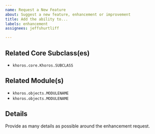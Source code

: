 ```yaml
---
name: Request a New Feature
about: Suggest a new feature, enhancement or improvement
title: Add the ability to...
labels: enhancement
assignees: jeffshurtliff

---
```


## Related Core Subclass(es)
- `khoros.core.Khoros.SUBCLASS`

## Related Module(s)
- `khoros.objects.MODULENAME`
- `khoros.objects.MODULENAME`

## Details
Provide as many details as possible around the enhancement request.
